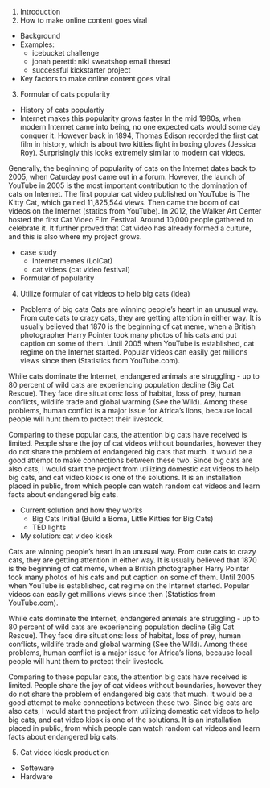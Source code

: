 1. Introduction
2. How to make online content goes viral
 * Background
 * Examples:
   * icebucket challenge
    * jonah peretti: niki sweatshop email thread
    * successful kickstarter project
 * Key factors to make online content goes viral

3. Formular of cats popularity
  * History of cats populartiy
  * Internet makes this popularity grows faster
In the mid 1980s, when modern Internet came into being, no one expected cats would some day conquer it. However back in 1894, Thomas Edison recorded the first cat film in history, which is about two kitties fight in boxing gloves (Jessica Roy). Surprisingly this looks extremely similar to modern cat videos.

Generally, the beginning of popularity of cats on the Internet dates back to 2005, when Caturday post came out in a forum. However, the launch of YouTube in 2005 is the most important contribution to the domination of cats on Internet. The first popular cat video published on YouTube is The Kitty Cat, which gained 11,825,544 views. Then came the boom of cat videos on the Internet (statics from YouTube). In 2012, the Walker Art Center hosted the first Cat Video Film Festival. Around 10,000 people gathered to celebrate it. It further proved that Cat video has already formed a culture, and this is also where my project grows. 

  * case study
    * Internet memes (LolCat)
    * cat videos (cat video festival)
  * Formular of popularity

4. Utilize formular of cat videos to help big cats (idea)
  * Problems of big cats
Cats are winning people’s heart in an unusual way. From cute cats to crazy cats, they are getting attention in either way. It is usually believed that 1870 is the beginning of cat meme, when a British photographer Harry Pointer took many photos of his cats and put caption on some of them. Until 2005 when YouTube is established, cat regime on the Internet started. Popular videos can easily get millions views since then (Statistics from YouTube.com). 
  
While cats dominate the Internet, endangered animals are struggling - up to 80 percent of wild cats are experiencing population decline (Big Cat Rescue). They face dire situations: loss of habitat, loss of prey, human conflicts, wildlife trade and global warming (See the Wild). Among these problems, human conflict is a major issue for Africa’s lions, because local people will hunt them to protect their livestock. 

Comparing to these popular cats, the attention big cats have received is limited. People share the joy of cat videos without boundaries, however they do not share the problem of endangered big cats that much. It would be a good attempt to make connections between these two. Since big cats are also cats, I would start the project from utilizing domestic cat videos to help big cats, and cat video kiosk is one of the solutions. It is an installation placed in public, from which people can watch random cat videos and learn facts about endangered big cats.

  * Current solution and how they works
    * Big Cats Initial (Build a Boma, Little Kitties for Big Cats)
    * TED lights
  * My solution: cat video kiosk
  
Cats are winning people’s heart in an unusual way. From cute cats to crazy cats, they are getting attention in either way. It is usually believed that 1870 is the beginning of cat meme, when a British photographer Harry Pointer took many photos of his cats and put caption on some of them. Until 2005 when YouTube is established, cat regime on the Internet started. Popular videos can easily get millions views since then (Statistics from YouTube.com). 

While cats dominate the Internet, endangered animals are struggling - up to 80 percent of wild cats are experiencing population decline (Big Cat Rescue). They face dire situations: loss of habitat, loss of prey, human conflicts, wildlife trade and global warming (See the Wild). Among these problems, human conflict is a major issue for Africa’s lions, because local people will hunt them to protect their livestock. 

Comparing to these popular cats, the attention big cats have received is limited. People share the joy of cat videos without boundaries, however they do not share the problem of endangered big cats that much. It would be a good attempt to make connections between these two. Since big cats are also cats, I would start the project from utilizing domestic cat videos to help big cats, and cat video kiosk is one of the solutions. It is an installation placed in public, from which people can watch random cat videos and learn facts about endangered big cats.

  

5. Cat video kiosk production
 *  Softeware
 *  Hardware

